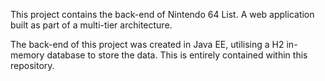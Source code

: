 ﻿This project contains the back-end of Nintendo 64 List. A web application built as part of a multi-tier architecture.

The back-end of this project was created in Java EE, utilising a H2 in-memory database to store the data. This is entirely contained within this repository.